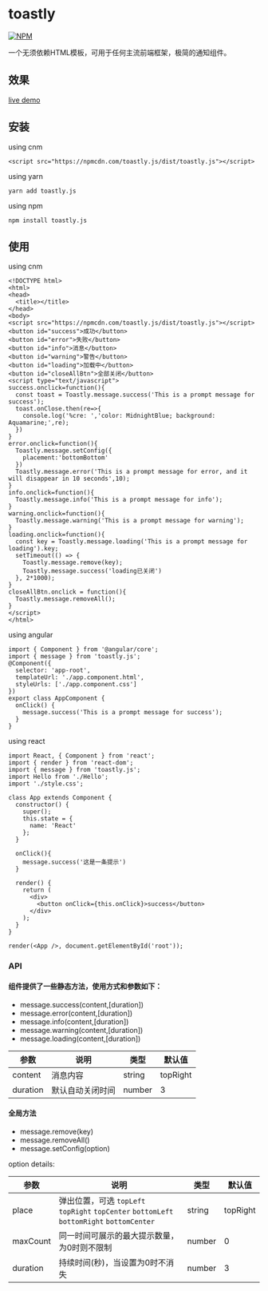 # toastly
[![NPM](https://nodei.co/npm/toastly.js.png)](https://nodei.co/npm/toastly.js/)

一个无须依赖HTML模板，可用于任何主流前端框架，极简的通知组件。
## 效果
[live demo](https://alanlang.github.io/toastly/)

## 安装
using cnm
```
<script src="https://npmcdn.com/toastly.js/dist/toastly.js"></script>
```
using yarn 
```
yarn add toastly.js
```
using npm
```
npm install toastly.js
```

## 使用
using cnm
```
<!DOCTYPE html>
<html>
<head>
  <title></title>
</head>
<body>
<script src="https://npmcdn.com/toastly.js/dist/toastly.js"></script>
<button id="success">成功</button>
<button id="error">失败</button>
<button id="info">消息</button>
<button id="warning">警告</button>
<button id="loading">加载中</button>
<button id="closeAllBtn">全部关闭</button>
<script type="text/javascript">
success.onclick=function(){
  const toast = Toastly.message.success('This is a prompt message for success');
  toast.onClose.then(re=>{
    console.log('%cre: ','color: MidnightBlue; background: Aquamarine;',re);
  })
}
error.onclick=function(){
  Toastly.message.setConfig({
    placement:'bottomBottom'
  })
  Toastly.message.error('This is a prompt message for error, and it will disappear in 10 seconds',10);
}
info.onclick=function(){
  Toastly.message.info('This is a prompt message for info');
}
warning.onclick=function(){
  Toastly.message.warning('This is a prompt message for warning');
}
loading.onclick=function(){
  const key = Toastly.message.loading('This is a prompt message for loading').key;
  setTimeout(() => {
    Toastly.message.remove(key);
    Toastly.message.success('loading已关闭')
  }, 2*1000);
}
closeAllBtn.onclick = function(){
  Toastly.message.removeAll();
}
</script>
</html>
```
using angular
```
import { Component } from '@angular/core';
import { message } from 'toastly.js';
@Component({
  selector: 'app-root',
  templateUrl: './app.component.html',
  styleUrls: ['./app.component.css']
})
export class AppComponent {
  onClick() {
    message.success('This is a prompt message for success');
  }
}
```
using react
```
import React, { Component } from 'react';
import { render } from 'react-dom';
import { message } from 'toastly.js';
import Hello from './Hello';
import './style.css';

class App extends Component {
  constructor() {
    super();
    this.state = {
      name: 'React'
    };
  }

  onClick(){
    message.success('这是一条提示')
  }

  render() {
    return (
      <div>
        <button onClick={this.onClick}>success</button>
      </div>
    );
  }
}

render(<App />, document.getElementById('root'));
```

### API
#### 组件提供了一些静态方法，使用方式和参数如下：
* message.success(content,[duration])
* message.error(content,[duration])
* message.info(content,[duration])
* message.warning(content,[duration])
* message.loading(content,[duration])

| 参数  | 说明                                                         | 类型   | 默认值   |
| ----- | ------------------------------------------------------------ | ------ | -------- |
| content | 消息内容 | string | topRight |
| duration | 默认自动关闭时间                           | number | 3 |

#### 全局方法
* message.remove(key)
* message.removeAll()
* message.setConfig(option)

option details:

| 参数  | 说明                                                         | 类型   | 默认值   |
| ----- | ------------------------------------------------------------ | ------ | -------- |
| place | 弹出位置，可选 `topLeft` `topRight` `topCenter` `bottomLeft` `bottomRight` `bottomCenter`  | string | topRight |
| maxCount | 同一时间可展示的最大提示数量，为0时则不限制                              | number | 0 |
| duration | 持续时间(秒)，当设置为0时不消失                           | number | 3 |
